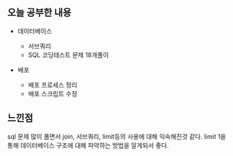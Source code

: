 ## 오늘 공부한 내용

- 데이터베이스
    - 서브쿼리
    - SQL 코딩테스트 문제 18개풀이

- 배포
    - 배포 프로세스 정리
    - 배포 스크립트 수정



## 느낀점

sql 문제 많이 풀면서 join, 서브쿼리, limit등의 사용에 대해 익숙해진것 같다. limit 1을 통해 데이터베이스 구조에 대해 파악하는 방법을 알게되서 좋다.
